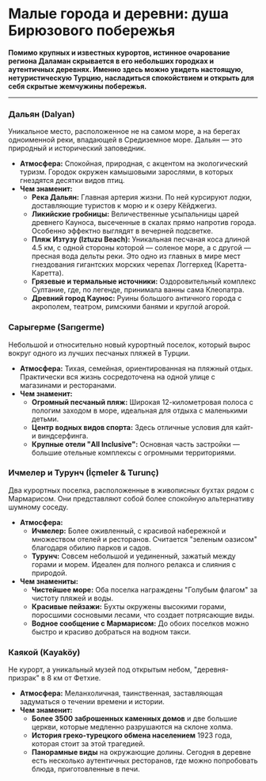 # Малые города и деревни: душа Бирюзового побережья

**Помимо крупных и известных курортов, истинное очарование региона Даламан скрывается в его небольших городках и аутентичных деревнях. Именно здесь можно увидеть настоящую, нетуристическую Турцию, насладиться спокойствием и открыть для себя скрытые жемчужины побережья.**

---

### Дальян (Dalyan)

Уникальное место, расположенное не на самом море, а на берегах одноименной реки, впадающей в Средиземное море. Дальян — это природный и исторический заповедник.

-   **Атмосфера:** Спокойная, природная, с акцентом на экологический туризм. Городок окружен камышовыми зарослями, в которых гнездятся десятки видов птиц.
-   **Чем знаменит:**
    -   **Река Дальян:** Главная артерия жизни. По ней курсируют лодки, доставляющие туристов к морю и к озеру Кёйджегиз.
    -   **Ликийские гробницы:** Величественные усыпальницы царей древнего Кауноса, высеченные в скалах прямо напротив города. Особенно эффектно выглядят в вечерней подсветке.
    -   **Пляж Изтузу (Iztuzu Beach):** Уникальная песчаная коса длиной 4.5 км, с одной стороны которой — соленое море, а с другой — пресная вода дельты реки. Это одно из главных в мире мест гнездования гигантских морских черепах Логгерхед (Каретта-Каретта).
    -   **Грязевые и термальные источники:** Оздоровительный комплекс Султание, где, по легенде, принимала ванны сама Клеопатра.
    -   **Древний город Каунос:** Руины большого античного города с акрополем, театром, римскими банями и круглой агорой.

### Сарыгерме (Sarıgerme)

Небольшой и относительно новый курортный поселок, который вырос вокруг одного из лучших песчаных пляжей в Турции.

-   **Атмосфера:** Тихая, семейная, ориентированная на пляжный отдых. Практически вся жизнь сосредоточена на одной улице с магазинами и ресторанами.
-   **Чем знаменит:**
    -   **Огромный песчаный пляж:** Широкая 12-километровая полоса с пологим заходом в море, идеальная для отдыха с маленькими детьми.
    -   **Центр водных видов спорта:** Здесь отличные условия для кайт- и виндсерфинга.
    -   **Крупные отели "All Inclusive":** Основная часть застройки — большие отельные комплексы с огромными территориями.

### Ичмелер и Турунч (İçmeler & Turunç)

Два курортных поселка, расположенные в живописных бухтах рядом с Мармарисом. Они представляют собой более спокойную альтернативу шумному соседу.

-   **Атмосфера:**
    -   **Ичмелер:** Более оживленный, с красивой набережной и множеством отелей и ресторанов. Считается "зеленым оазисом" благодаря обилию парков и садов.
    -   **Турунч:** Совсем небольшой и уединенный, зажатый между горами и морем. Идеален для полного релакса и слияния с природой.
-   **Чем знамениты:**
    -   **Чистейшее море:** Оба поселка награждены "Голубым флагом" за чистоту пляжей и воды.
    -   **Красивые пейзажи:** Бухты окружены высокими горами, поросшими сосновыми лесами, что создает потрясающие виды.
    -   **Водное сообщение с Мармарисом:** До обоих поселков можно быстро и красиво добраться на водном такси.

### Каякой (Kayaköy)

Не курорт, а уникальный музей под открытым небом, "деревня-призрак" в 8 км от Фетхие.

-   **Атмосфера:** Меланхоличная, таинственная, заставляющая задуматься о течении времени и истории.
-   **Чем знаменит:**
    -   **Более 3500 заброшенных каменных домов** и две большие церкви, которые медленно разрушаются на склоне холма.
    -   **История греко-турецкого обмена населением** 1923 года, которая стоит за этой трагедией.
    -   **Панорамные виды** на окружающие долины. Сегодня в деревне есть несколько аутентичных ресторанов, где можно попробовать блюда, приготовленные в печи. 